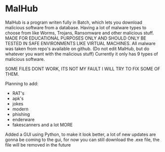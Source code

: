 # MalHub
MalHub is a program writen fully in Batch, which lets you download malicious software from a database. Having a lot of malware types to choose from like Worms, Trojans, Ransomware and other malicious stuff. MADE FOR EDUCATIONAL PURPOSES ONLY AND SHOULD ONLY BE TESTED IN SAFE ENVIRONMENTS LIKE VIRTUAL MACHINES. All malware was taken from repo's available on github. (Do not edit MalHub, but do whatever you want with the malicious stuff)
Currently it only has 9 types of malicious software.

SOME FILES DONT WORK, ITS NOT MY FAULT I WILL TRY TO FIX SOME OF THEM.


Planning to add:
- RAT's
- apk's
- jokes
- modern
- phishing
- enderware
- fakescanners
 and a lot MORE

Added a GUI using Python, to make it look better, a lot of new updates are gonna be coming to the gui, for now you can still download the .exe file, the file will be removed in the future

